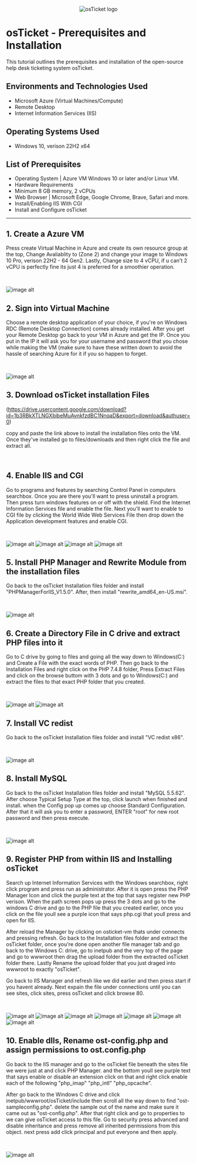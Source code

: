 <p align="center">
<img src="https://i.imgur.com/Clzj7Xs.png" alt="osTicket logo"/>
</p>

<h1>osTicket - Prerequisites and Installation</h1>
This tutorial outlines the prerequisites and installation of the open-source help desk ticketing system osTicket.<br />

<h2>Environments and Technologies Used</h2>

- Microsoft Azure (Virtual Machines/Compute)
- Remote Desktop
- Internet Information Services (IIS)

<h2>Operating Systems Used </h2>

- Windows 10, verison 22H2 x64</b> 

<h2>List of Prerequisites</h2>

- Operating System | Azure VM Windows 10 or later and/or Linux VM.
- Hardware Requirements
- Minimum 8 GB memory, 2 vCPUs
-  Web Browser
| Microsoft Edge, Google Chrome, Brave, Safari and more. 
- Install/Enabling IIS With CGI
- Install and Configure osTicket


---------------

<h2>1. Create a Azure VM</h2>
Press create Virtual Machine in Azure and create its own resource group at the top, Change Avaliablity to (Zone 2) and change your image to Windows 10 Pro, verison 22H2 - 64 Gen2.
Lastly, Change size to 4 vCPU, if u can't 2 vCPU is perfectly fine its just 4 is preferred for a smoothier operation. 
</p>
<br />

<p> 
  
  ![image alt](https://github.com/andreasfoster/osticket-prereqs/blob/ded8743bf86ba0d296bce40d9adf5bd690264f24/Screenshot%202025-03-10%2022-06-11.jpg) 



<h2>2. Sign into Virtual Machine</h2>
Choose a remote desktop application of your choice, if you're on Windows RDC (Remote Desktop Connection) comes already installed. After you get your Remote Desktop go back to your VM in Azure and get the IP. Once you put in the IP it will ask you for your username and password that you chose while making the VM (make sure to have these written down to avoid the hassle of searching Azure for it if you so happen to forget. 
</p>
<br />

<p> 
  
  ![image alt](https://github.com/andreasfoster/osticket-prereqs/blob/2cb783b49fb409500e570958f45771805845a3a4/Screenshot%202025-03-10%20222736.jpg) 


  <h2>3. Download osTicket installation Files </h2>

  
(https://drive.usercontent.google.com/download?id=1b3RBkXTLNGXbibeMuAynkfzdBC1NnqaD&export=download&authuser=0) 

copy and paste the link above to install the installation files onto the VM. 
Once they've installed go to files/downloads and then right click the file and extract all. 
</p>
<br />

<p> 



  <h2>4. Enable IIS and CGI</h2>
Go to programs and features by searching Control Panel in computers searchbox. Once you are there you'll want to press uninstall a program. Then press turn windows features on or off with the shield. Find the Internet Information Services file and enable the file. Next you'll want to enable to CGI file by clicking the World Wide Web Services File then drop down the Application development features and enable CGI. 
</p>
<br />

<p> 
  
  ![image alt](https://github.com/andreasfoster/osticket-prereqs/blob/af8b46c4d417671a01fe30263a3f18c6ca99a56c/Screenshot%202025-03-09%2022-50-44.png) 
  ![image alt](https://github.com/andreasfoster/osticket-prereqs/blob/af8b46c4d417671a01fe30263a3f18c6ca99a56c/Screenshot%202025-03-09%2022-50-52.png)
  ![image alt](https://github.com/andreasfoster/osticket-prereqs/blob/af8b46c4d417671a01fe30263a3f18c6ca99a56c/Screenshot%202025-03-09%2022-51-26.png)
  ![image alt](https://github.com/andreasfoster/osticket-prereqs/blob/af8b46c4d417671a01fe30263a3f18c6ca99a56c/Screenshot%202025-03-09%2022-51-55.png)



  <h2>5. Install PHP Manager and Rewrite Module from the installation files</h2>
Go back to the osTicket Installation files folder and install "PHPManagerForllS_V1.5.0". After, then install "rewrite_amd64_en-US.msi". 

</p>
<br />

<p> 
  
  ![image alt](https://github.com/andreasfoster/osticket-prereqs/blob/af8b46c4d417671a01fe30263a3f18c6ca99a56c/Screenshot%202025-03-09%2022-53-41.png)



  <h2>6. Create a Directory File in C drive and extract PHP files into it </h2>
Go to C drive by going to files and going all the way down to Windows(C:) and Create a File with the exact words of PHP. Then go back to the Installation Files and right click on the PHP 7.4.8 folder, Press Extract Files and click on the browse buttom with 3 dots and go to Windows(C:) and extract the files to that exact PHP folder that you created.


</p>
<br />

<p> 
  
  ![image alt](https://github.com/andreasfoster/osticket-prereqs/blob/2532c01ef7d61ec1dad42174e085438d7462b708/Screenshot%202025-03-09%2022-55-10.png)
  ![image alt](https://github.com/andreasfoster/osticket-prereqs/blob/2532c01ef7d61ec1dad42174e085438d7462b708/Screenshot%202025-03-09%2022-56-00.png)

  
  <h2>7. Install VC redist </h2>
Go back to the osTicket Installation files folder and install "VC redist x86". 

</p>
<br />

<p> 
  
  ![image alt](https://github.com/andreasfoster/osticket-prereqs/blob/af8b46c4d417671a01fe30263a3f18c6ca99a56c/Screenshot%202025-03-09%2022-53-41.png)



  <h2>8. Install MySQL </h2>
Go back to the osTicket Installation files folder and install "MySQL 5.5.62". After choose Typical Setup Type at the top, click launch when finished and install. when the Config pop up comes up choose Standard Configuration. After that it will ask you to enter a password, ENTER "root" for new root password and then press execute.

</p>
<br />

<p> 
  
  ![image alt](https://github.com/andreasfoster/osticket-prereqs/blob/87d631de6de5b62ba41f8932979b8d96a9461bee/Screenshot%202025-03-09%2022-57-50.png) 



  <h2>9. Register PHP from within IIS and Installing osTicket </h2>
Search up Internet Information Services with the Windows searchbox, right click program and press run as administrator. After it is open press the PHP Manager Icon and click the purple text at the top that says register new PHP verison. When the path screen pops up press the 3 dots and go to the windows C drive and go to the PHP file that you created earlier, once you click on the file youll see a purple icon that says php.cgi that youll press and open for IIS.

After reload the Manager by clicking on osticket-vm thats under connects and pressing refresh. Go back to the Installation files folder and extract the osTicket folder, once you're done open another file manager tab and go back to the Windows C: drive, go to inetpub and the very top of the page and go to wwwroot then drag the upload folder from the extracted osTicket folder there. Lastly Rename the upload folder that you just draged into wwwroot to exactly "osTicket".

Go back to IIS Manager and refresh like we did earlier and then press start if you havent already. Next expain the file under connections until you can see sites, click sites, press osTicket and click browse 80.

</p>
<br />

<p> 
  
  ![image alt](https://github.com/andreasfoster/osticket-prereqs/blob/fc4a85e53eb14bff353ff9815cfe594a89778cff/Screenshot%202025-03-09%2023-00-23.png)
  ![image alt](https://github.com/andreasfoster/osticket-prereqs/blob/fc4a85e53eb14bff353ff9815cfe594a89778cff/Screenshot%202025-03-09%2023-02-07.png)
  ![image alt](https://github.com/andreasfoster/osticket-prereqs/blob/fc4a85e53eb14bff353ff9815cfe594a89778cff/Screenshot%202025-03-09%2023-02-36.png)
  ![image alt](https://github.com/andreasfoster/osticket-prereqs/blob/fc4a85e53eb14bff353ff9815cfe594a89778cff/Screenshot%202025-03-09%2023-03-38.png)
  ![image alt](https://github.com/andreasfoster/osticket-prereqs/blob/fc4a85e53eb14bff353ff9815cfe594a89778cff/Screenshot%202025-03-09%2023-08-01.png)
  ![image alt](https://github.com/andreasfoster/osticket-prereqs/blob/fc4a85e53eb14bff353ff9815cfe594a89778cff/Screenshot%202025-03-09%2023-08-57.png)
  ![image alt](https://github.com/andreasfoster/osticket-prereqs/blob/fc4a85e53eb14bff353ff9815cfe594a89778cff/Screenshot%202025-03-09%2023-11-18.png)


  

  <h2>10. Enable dlls, Rename ost-config.php and assign permissions to ost.config.php  </h2>
Go back to the IIS manager and go to the osTicket file beneath the sites file we were just at and click PHP Manager. and the bottom youll see purple text that says enable or disable an extension click on that and right click enable each of the following "php_imap" "php_intl" "php_opcache". 

After go back to the Windows C drive and click inetpub/wwwroot/osTicket/include then scroll all the way down to find "ost-sampleconfig.php". delete the sample out of the name and make sure it came out as "ost-config.php". After that right click and go to properties to we can give osTicket access to this file. Go to security press advanced and disable inheritance and press remove all inherited permissions from this object. next press add click principal and put everyone and then apply. 

</p>
<br />

<p> 
  
  ![image alt](https://github.com/andreasfoster/osticket-prereqs/blob/87d631de6de5b62ba41f8932979b8d96a9461bee/Screenshot%202025-03-09%2022-57-50.png) 
